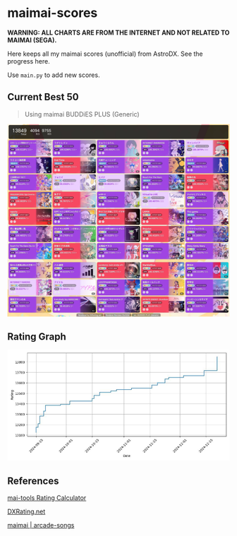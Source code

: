 # maimai-scores

**WARNING: ALL CHARTS ARE FROM THE INTERNET AND NOT RELATED TO MAIMAI (SEGA).**

Here keeps all my maimai scores (unofficial) from AstroDX. See the progress here.

Use `main.py` to add new scores.

## Current Best 50

> Using maimai BUDDiES PLUS (Generic)

![scoreb50.jpg](https://github.com/WiIIiamWei/maimai-scores/blob/master/scoreb50.jpg)

## Rating Graph

![rating.jpg](https://github.com/WiIIiamWei/maimai-scores/blob/master/history/rating.jpg)

## References

[mai-tools Rating Calculator](https://myjian.github.io/mai-tools/rating-calculator/#ratingOutput)

[DXRating.net](https://dxrating.net/rating)

[maimai | arcade-songs](https://arcade-songs.zetaraku.dev/maimai/)
